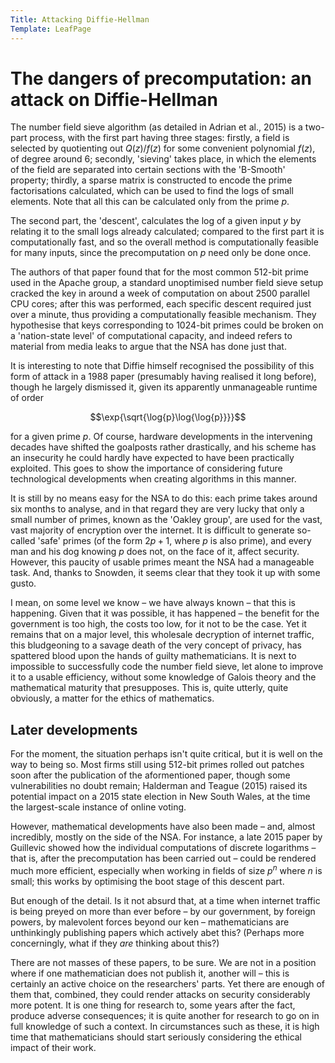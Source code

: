 ```yaml
---
Title: Attacking Diffie-Hellman
Template: LeafPage
---
```


# The dangers of precomputation: an attack on Diffie-Hellman

The number field sieve algorithm (as detailed in Adrian et al., 2015) is a two-part process, with the first part having three stages: firstly, a field is selected by quotienting out $Q(z)/f(z)$ for some convenient polynomial $f(z)$, of degree around $6$; secondly, 'sieving' takes place, in which the elements of the field are separated into certain sections with the 'B-Smooth' property; thirdly, a sparse matrix is constructed to encode the prime factorisations calculated, which can be used to find the logs of small elements. Note that all this can be calculated only from the prime $p$.

The second part, the 'descent', calculates the log of a given input $y$ by relating it to the small logs already calculated; compared to the first part it is computationally fast, and so the overall method is computationally feasible for many inputs, since the precomputation on $p$ need only be done once.

The authors of that paper found that for the most common 512-bit prime used in the Apache group, a standard unoptimised number field sieve setup cracked the key in around a week of computation on about 2500 parallel CPU cores; after this was performed, each specific descent required just over a minute, thus providing a computationally feasible mechanism. They hypothesise that keys corresponding to 1024-bit primes could be broken on a 'nation-state level' of computational capacity, and indeed refers to material from media leaks to argue that the NSA has done just that.

It is interesting to note that Diffie himself recognised the possibility of this form of attack in a 1988 paper (presumably having realised it long before), though he largely dismissed it, given its apparently unmanageable runtime of order 

$$\exp{\sqrt{\log{p}\log{\log{p}}}}$$

for a given prime $p$. Of course, hardware developments in the intervening decades have shifted the goalposts rather drastically, and his scheme has an insecurity he could hardly have expected to have been practically exploited. This goes to show the importance of considering future technological developments when creating algorithms in this manner.

It is still by no means easy for the NSA to do this: each prime takes around six months to analyse, and in that regard they are very lucky that only a small number of primes, known as the 'Oakley group', are used for the vast, vast majority of encryption over the internet. It is difficult to generate so-called 'safe' primes (of the form $2p+1$, where $p$ is also prime), and every man and his dog knowing $p$ does not, on the face of it, affect security. However, this paucity of usable primes meant the NSA had a manageable task. And, thanks to Snowden, it seems clear that they took it up with some gusto.

I mean, on some level we know – we have always known – that this is happening. Given that it was possible, it has happened – the benefit for the government is too high, the costs too low, for it not to be the case. Yet it remains that on a major level, this wholesale decryption of internet traffic, this bludgeoning to a savage death of the very concept of privacy, has spattered blood upon the hands of guilty mathematicians. It is next to impossible to successfully code the number field sieve, let alone to improve it to a usable efficiency, without some knowledge of Galois theory and the mathematical maturity that presupposes. This is, quite utterly, quite obviously, a matter for the ethics of mathematics.

## Later developments

For the moment, the situation perhaps isn't quite critical, but it is well on the way to being so. Most firms still using 512-bit primes rolled out patches soon after the publication of the aformentioned paper, though some vulnerabilities no doubt remain; Halderman and Teague (2015) raised its potential impact on a 2015 state election in New South Wales, at the time the largest-scale instance of online voting.

However, mathematical developments have also been made – and, almost incredibly, mostly on the side of the NSA. For instance, a late 2015 paper by Guillevic showed how the individual computations of discrete logarithms – that is, after the precomputation has been carried out – could be rendered much more efficient, especially when working in fields of size $p^n$ where $n$ is small; this works by optimising the boot stage of this descent part.

But enough of the detail. Is it not absurd that, at a time when internet traffic is being preyed on more than ever before – by our government, by foreign powers, by malevolent forces beyond our ken – mathematicians are unthinkingly publishing papers which actively abet this? (Perhaps more concerningly, what if they *are* thinking about this?) 

There are not masses of these papers, to be sure. We are not in a position where if one mathematician does not publish it, another will – this is certainly an active choice on the researchers' parts. Yet there are enough of them that, combined, they could render attacks on security considerably more potent. It is one thing for research to, some years after the fact, produce adverse consequences; it is quite another for research to go on in full knowledge of such a context. In circumstances such as these, it is high time that mathematicians should start seriously considering the ethical impact of their work.
